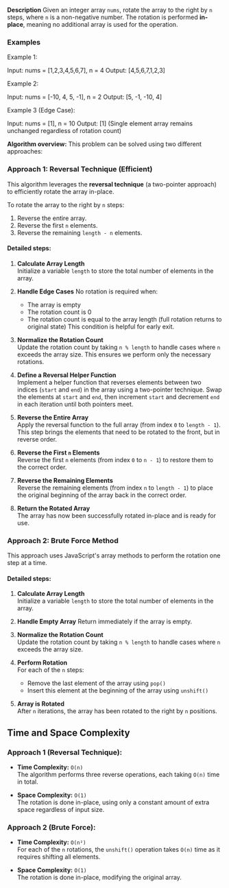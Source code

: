 **Description**
Given an integer array `nums`, rotate the array to the right by `n` steps, where `n` is a non-negative number. The rotation is performed **in-place**, meaning no additional array is used for the operation.

### Examples
Example 1:

Input: nums = [1,2,3,4,5,6,7], n = 4
Output: [4,5,6,7,1,2,3]

Example 2:

Input: nums = [-10, 4, 5, -1], n = 2
Output: [5, -1, -10, 4]

Example 3 (Edge Case):

Input: nums = [1], n = 10
Output: [1] (Single element array remains unchanged regardless of rotation count)

**Algorithm overview:**
This problem can be solved using two different approaches:

### Approach 1: Reversal Technique (Efficient)
This algorithm leverages the **reversal technique** (a two-pointer approach) to efficiently rotate the array in-place.

To rotate the array to the right by `n` steps:

1.  Reverse the entire array.
2.  Reverse the first `n` elements.
3.  Reverse the remaining `length - n` elements.

#### Detailed steps:

1. **Calculate Array Length**  
   Initialize a variable `length` to store the total number of elements in the array.

2. **Handle Edge Cases**
   No rotation is required when:
   - The array is empty
   - The rotation count is 0
   - The rotation count is equal to the array length (full rotation returns to original state)
   This condition is helpful for early exit.

3. **Normalize the Rotation Count**  
   Update the rotation count by taking `n % length` to handle cases where `n` exceeds the array size. This ensures we perform only the necessary rotations.

4. **Define a Reversal Helper Function**  
   Implement a helper function that reverses elements between two indices (`start` and `end`) in the array using a two-pointer technique. Swap the elements at `start` and `end`, then increment `start` and decrement `end` in each iteration until both pointers meet.

5. **Reverse the Entire Array**  
   Apply the reversal function to the full array (from index `0` to `length - 1`). This step brings the elements that need to be rotated to the front, but in reverse order.

6. **Reverse the First `n` Elements**  
   Reverse the first `n` elements (from index `0` to `n - 1`) to restore them to the correct order.

7. **Reverse the Remaining Elements**  
   Reverse the remaining elements (from index `n` to `length - 1`) to place the original beginning of the array back in the correct order.

8. **Return the Rotated Array**  
   The array has now been successfully rotated in-place and is ready for use.

### Approach 2: Brute Force Method
This approach uses JavaScript's array methods to perform the rotation one step at a time.

#### Detailed steps:

1. **Calculate Array Length**  
   Initialize a variable `length` to store the total number of elements in the array.

2. **Handle Empty Array**
   Return immediately if the array is empty.

3. **Normalize the Rotation Count**  
   Update the rotation count by taking `n % length` to handle cases where `n` exceeds the array size.

4. **Perform Rotation**  
   For each of the `n` steps:
   - Remove the last element of the array using `pop()`
   - Insert this element at the beginning of the array using `unshift()`

5. **Array is Rotated**  
   After `n` iterations, the array has been rotated to the right by `n` positions.

## Time and Space Complexity

### Approach 1 (Reversal Technique):
- **Time Complexity:** `O(n)`  
  The algorithm performs three reverse operations, each taking `O(n)` time in total.

- **Space Complexity:** `O(1)`  
  The rotation is done in-place, using only a constant amount of extra space regardless of input size.

### Approach 2 (Brute Force):
- **Time Complexity:** `O(n²)`  
  For each of the `n` rotations, the `unshift()` operation takes `O(n)` time as it requires shifting all elements.

- **Space Complexity:** `O(1)`  
  The rotation is done in-place, modifying the original array.
